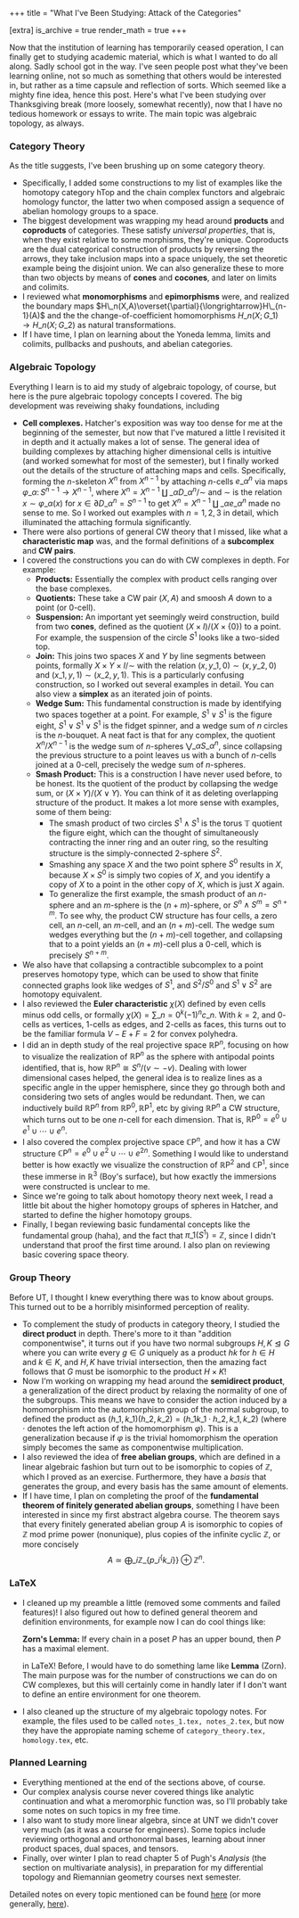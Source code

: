 +++
title = "What I've Been Studying: Attack of the Categories"

[extra]
is_archive = true
render_math = true
+++

Now that the institution of learning has temporarily ceased operation, I can finally get to studying academic material, which is what I wanted to do all along. Sadly school got in the way. I've seen people post what they've been learning online, not so much as something that others would be interested in, but rather as a time capsule and reflection of sorts. Which seemed like a mighty fine idea, hence this post. Here's what I've been studying over Thanksgiving break (more loosely, somewhat recently), now that I have no tedious homework or essays to write. The main topic was algebraic topology, as always.

### Category Theory

As the title suggests, I've been brushing up on some category theory.

* Specifically, I added some constructions to my list of examples like the homotopy category $\mathsf{hTop}$ and the chain complex functors and algebraic homology functor, the latter two when composed assign a sequence of abelian homology groups to a space.
* The biggest development was wrapping my head around **products** and **coproducts** of categories. These satisfy *universal properties*, that is, when they exist relative to some morphisms, they're unique. Coproducts are the dual categorical construction of products by reversing the arrows, they take inclusion maps into a space uniquely, the set theoretic example being the disjoint union. We can also generalize these to more than two objects by means of **cones** and **cocones**, and later on limits and colimits.
* I reviewed what **monomorphisms** and **epimorphisms** were, and realized the boundary maps $H\_n(X,A)\overset{\partial}{\longrightarrow}H\_{n-1}(A)$ and the the change-of-coefficient homomorphisms $H\_n(X;G\_1)\to H\_n(X;G\_2)$ as natural transformations.
* If I have time, I plan on learning about the Yoneda lemma, limits and colimits, pullbacks and pushouts, and abelian categories.

### Algebraic Topology

Everything I learn is to aid my study of algebraic topology, of course, but here is the pure algebraic topology concepts I covered. The big development was reveiwing shaky foundations, including

* **Cell complexes.** Hatcher's exposition was way too dense for me at the beginning of the semester, but now that I've matured a little I revisited it in depth and it actually makes a lot of sense. The general idea of building complexes by attaching higher dimensional cells is intuitive (and worked somewhat for most of the semester), but I finally worked out the details of the structure of attaching maps and cells. Specifically, forming the $n$-skeleton $X^n$ from $X^{n-1}$ by attaching $n$-cells $e\_{\alpha}^n$ via maps $\varphi\_{\alpha} \colon S^{n-1} \to X^{n-1}$, where $X^n=X^{n-1}\amalg\_{\alpha}D\_{\alpha}^n/\sim$ and $\sim$ is the relation $x\sim \varphi\_{\alpha}(x)$ for $x\in \partial D\_{\alpha}^n=S^{n-1}$ to get $X^n=X^{n-1}\amalg\_{\alpha}e\_{\alpha}^n$ made no sense to me. So I worked out examples with $n=1,2,3$ in detail, which illuminated the attaching formula significantly.
* There were also portions of general CW theory that I missed, like what a **characteristic map** was, and the formal definitions of a **subcomplex** and **CW pairs**.
* I covered the constructions you can do with CW complexes in depth. For example:
  + **Products:** Essentially the complex with product cells ranging over the base complexes.
  + **Quotients:** These take a CW pair $(X,A)$ and smoosh $A$ down to a point (or $0$-cell).
  + **Suspension:** An important yet seemingly weird construction, build from two **cones**, defined as the quotient $(X\times I)/(X\times \{0\})$ to a point. For example, the suspension of the circle $S^1$ looks like a two-sided top.
  + **Join:** This joins two spaces $X$ and $Y$ by line segments between points, formally $X\times Y\times I/\sim$ with the relation $(x,y\_1,0)\sim(x,y\_2,0)$ and $(x\_1,y,1)\sim(x\_2,y,1)$. This is a particularly confusing construction, so I worked out several examples in detail. You can also view a **simplex** as an iterated join of points.
  + **Wedge Sum:** This fundamental construction is made by identifying two spaces together at a point. For example, $S^1\vee S^1$ is the figure eight, $S^1\vee S^1\vee S^1$ is the fidget spinner, and a wedge sum of $n$ circles is the $n$-bouquet. A neat fact is that for any complex, the quotient $X^n/X^{n-1}$ is the wedge sum of $n$-spheres $\bigvee\_{\alpha}S\_{\alpha}^n$, since collapsing the previous structure to a point leaves us with a bunch of $n$-cells joined at a $0$-cell, precisely the wedge sum of $n$-spheres.
  + **Smash Product:** This is a construction I have never used before, to be honest. Its the quotient of the product by collapsing the wedge sum, or $(X\times Y)/(X\vee Y)$. You can think of it as deleting overlapping structure of the product. It makes a lot more sense with examples, some of them being:
    - The smash product of two circles $S^1\wedge S^1$ is the torus $\mathbb T$ quotient the figure eight, which can the thought of simultaneously contracting the inner ring and an outer ring, so the resulting structure is the simply-connected $2$-sphere $S^2$.
    - Smashing any space $X$ and the two point sphere $S^0$ results in $X$, because $X\times S^0$ is simply two copies of $X$, and you identify a copy of $X$ to a point in the other copy of $X$, which is just $X$ again.
    - To generalize the first example, the smash product of an $n$-sphere and an $m$-sphere is the $(n+m)$-sphere, or $S^n\wedge S^m=S^{n+m}.$ To see why, the product CW structure has four cells, a zero cell, an $n$-cell, an $m$-cell, and an $(n+m)$-cell. The wedge sum wedges everything but the $(n+m)$-cell together, and collapsing that to a point yields an $(n+m)$-cell plus a $0$-cell, which is precisely $S^{n+m}$.
* We also have that collapsing a contractible subcomplex to a point preserves homotopy type, which can be used to show that finite connected graphs look like wedges of $S^1$, and $S^2/S^0$ and $S^1\vee S^2$ are homotopy equivalent.
* I also reviewed the **Euler characteristic** $\chi(X)$ defined by even cells minus odd cells, or formally $\chi(X)=\sum\_{n=0}^k(-1)^nc\_n$. With $k=2$, and $0$-cells as vertices, $1$-cells as edges, and $2$-cells as faces, this turns out to be the familiar formula $V-E+F=2$ for convex polyhedra.
* I did an in depth study of the real projective space $\mathbb R \mathrm P^n$, focusing on how to visualize the realization of $\mathbb R \mathrm P^n$ as the sphere with antipodal points identified, that is, how $\mathbb R\mathrm P^n\cong S^n /(v\sim -v)$. Dealing with lower dimensional cases helped, the general idea is to realize lines as a specific angle in the upper hemisphere, since they go through both and considering two sets of angles would be redundant. Then, we can inductively build $\mathbb R\mathrm P^n$ from $\mathbb R \mathrm P^0,\mathbb R \mathrm P^1$, etc by giving $\mathbb R \mathrm P^n$ a CW structure, which turns out to be one $n$-cell for each dimension. That is, $\mathbb R \mathrm P^0=e^0\cup e^1\cup \cdots \cup e^n$.
* I also covered the complex projective space $\mathbb C \mathrm P^n$, and how it has a CW structure $\mathbb C\mathrm P^n=e^0\cup e^2\cup \cdots \cup e^{2n}$. Something I would like to understand better is how exactly we visualize the construction of $\mathbb R \mathrm P^2$ and $\mathbb C \mathrm P^1$, since these immerse in $\mathbb R^3$ (Boy's surface), but how exactly the immersions were constructed is unclear to me.
* Since we're going to talk about homotopy theory next week, I read a little bit about the higher homotopy groups of spheres in Hatcher, and started to define the higher homotopy groups.
* Finally, I began reviewing basic fundamental concepts like the fundamental group (haha), and the fact that $\pi\_1(S^1)=\mathbb Z$, since I didn't understand that proof the first time around. I also plan on reviewing basic covering space theory.

### Group Theory

Before UT, I thought I knew everything there was to know about groups. This turned out to be a horribly misinformed perception of reality.

* To complement the study of products in category theory, I studied the **direct product** in depth. There's more to it than "addition componentwise", it turns out if you have two normal subgroups $H,K\trianglelefteq G$ where you can write every $g\in G$ uniquely as a product $hk$ for $h\in H$ and $k\in K$, and $H,K$ have trivial intersection, then the amazing fact follows that $G$ must be isomorphic to the product $H\times K$!
* Now I'm working on wrapping my head around the **semidirect product**, a generalization of the direct product by relaxing the normality of one of the subgroups. This means we have to consider the action induced by a homomorphism into the automorphism group of the normal subgroup, to defined the product as $(h\_1,k\_1)(h\_2,k\_2)=(h\_1k\_1\cdot h\_2,k\_1,k\_2)$ (where $\cdot$ denotes the left action of the homomorphism $\varphi$). This is a generalization because if $\varphi$ is the trivial homomorphism the operation simply becomes the same as componentwise multiplication.
* I also reviewed the idea of **free abelian groups**, which are defined in a linear algebraic fashion but turn out to be isomorphic to copies of $\mathbb Z$, which I proved as an exercise. Furthermore, they have a *basis* that generates the group, and every basis has the same amount of elements.
* If I have time, I plan on completing the proof of the **fundamental theorem of finitely generated abelian groups**, something I have been interested in since my first abstract algebra course. The theorem says that every finitely generated abelian group $A$ is isomorphic to copies of $\mathbb Z$ mod prime power (nonunique), plus copies of the infinite cyclic $\mathbb Z$, or more concisely$$
  A \simeq \bigoplus\_i \mathbb Z\_\{p\_i^\{k\_i\}\}\oplus \mathbb Z^n.
  $$

### LaTeX

* I cleaned up my preamble a little (removed some comments and failed features)! I also figured out how to defined general theorem and definition environments, for example now I can do cool things like:
  
  **Zorn's Lemma:** If every chain in a poset $P$ has an upper bound, then $P$ has a maximal element.
  
  in LaTeX! Before, I would have to do something lame like **Lemma** (Zorn). The main purpose was for the number of constructions we can do on CW complexes, but this will certainly come in handly later if I don't want to define an entire environment for one theorem.
* I also cleaned up the structure of my algebraic topology notes. For example, the files used to be called `notes_1.tex, notes_2.tex`, but now they have the appropiate naming scheme of `category_theory.tex, homology.tex`, etc.

### Planned Learning

* Everything mentioned at the end of the sections above, of course.
* Our complex analysis course never covered things like analytic continuation and what a meromorphic function was, so I'll probably take some notes on such topics in my free time.
* I also want to study more linear algebra, since at UNT we didn't cover very much (as it was a course for engineers). Some topics include reviewing orthogonal and orthonormal bases, learning about inner product spaces, dual spaces, and tensors.
* Finally, over winter I plan to read chapter 5 of Pugh's *Analysis* (the section on multivariate analysis), in preparation for my differential topology and Riemannian geometry courses next semester.

Detailed notes on every topic mentioned can be found [here](https://github.com/simonxiang1/math_notes/blob/master/freshman_year/algebraic_topology/master_notes.pdf) (or more generally, [here](https://github.com/simonxiang1/math_notes/)).


